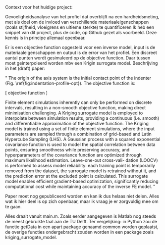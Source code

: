 Context voor het huidige project:

Gevoeligheidsanalyse van het profiel dat overblijft na een hardheidsmeting, met als doel om de invloed van verschillende materiaaleigenschappen (zoals stijfheid, vloeigrens en ultieme sterkte) te quantificeren
Ik heb een snippet van dit project, plus de code, op Github gezet als voorbeeld. Deze kennis is in principe allemaal openbaar.

Er is een objective function opgesteld voor een inverse model, input is de materiaaleigenschappen en output is de error van het profiel. Een discreet aantal punten wordt gesimuleerd op de objective function. Daar tussen moet geinterpoleerd worden mbv een Krigin surrogate model. Beschrijving in het (draft) paper:

"
The origin of the axis system is the initial contact point of the indenter (Fig. \ref{fig:indentation-profile-opt}). The objective function is:

[ objective function ]

Finite element simulations inherently can only be performed on discrete intervals, resulting in a non-smooth objective function, making direct minimisation challenging. A Kriging surrogate model is employed to interpolate between simulation results, providing a continuous (i.e. smooth) and differentiable approximation of the objective function. The Kriging model is trained using a set of finite element simulations, where the input parameters are sampled through a combination of grid-based and Latin Hypercube Sampling (LHS). A Gaussian process with a squared exponential covariance function is used to model the spatial correlation between data points, ensuring smoothness while preserving accuracy, and hyperparameters of the covariance function are optimized through maximum likelihood estimation. Leave-one-out cross-vali- dation (LOOCV) is performed to assess model reliability: each training point is temporarily removed from the dataset, the surrogate model is retrained without it, and the prediction error at the excluded point is calculated. This surrogate model enables efficient gradient-based optimization, significantly reducing computational cost while maintaining accuracy of the inverse FE model.
"

Paper moet nog gepubliceerd worden en kan ik dus helaas niet delen. Alles wat ik hier deel is op zich openbaar, maar ik vraag je er zorgvuldig mee om te gaan.

Alles draait vanuit main.m. Zoals eerder aangegeven is Matlab nog steeds de meest gebruikte taal aan de TU Delft. Ter vergelijking: in Python zou de functie getData in een apart package genaamd common worden geplaatst, de overige functies ondergebracht zouden worden in een package zoals kriging_surrogate_model.

